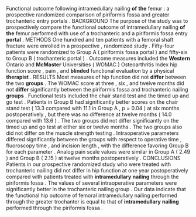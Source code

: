 Functional outcome following intramedullary nailing **of** **the** femur : a prospective randomized comparison of piriformis fossa and greater trochanteric entry portals . BACKGROUND The purpose of the study was to prospectively compare the functional outcome of intramedullary nailing **of** **the** femur performed with use of a trochanteric and a piriformis fossa entry **portal** . METHODS One hundred and ten patients with a femoral shaft fracture were enrolled in a prospective , randomized study . Fifty-four patients were randomized to Group A ( piriformis fossa portal ) and fifty-six to Group B ( trochanteric portal ) . Outcome measures included the **Western** Ontario and **McMaster** Universities ( WOMAC ) Osteoarthritis Index hip function score , pain , and **blinded** functional evaluation by a physical **therapist** . RESULTS Most measures of hip function did not **differ** between the two **groups** . The WOMAC score at three , six , and twelve months did not **differ** significantly between the piriformis fossa and trochanteric nailing **groups** . Functional tests included the chair stand test and the timed up and go test . Patients in Group B had significantly better scores on the chair stand test ( 13.3 compared with 11.1 in Group A , p = 0.04 ) at six months postoperatively , but there was no difference at twelve months ( 14.0 compared with 13.6 ) . The two groups did not differ significantly on the timed up and go test at either six or twelve months . The two groups also did not differ on the muscle strength testing . Intraoperative parameters differed significantly between the groups with respect to operative time , fluoroscopy time , and incision length , with the difference favoring Group B for each parameter . Analog pain scale values were similar in Group A ( 2.49 ) and Group B ( 2.15 ) at twelve months postoperatively . CONCLUSIONS Patients in our prospective randomized study who were treated with trochanteric nailing did not differ in hip function at one year postoperatively compared with patients treated with **intramedullary** **nailing** through the piriformis fossa . The values of several intraoperative parameters were significantly better in the trochanteric nailing group . Our data indicate that the functional hip outcome of femoral intramedullary nailing performed through the greater trochanter is equal to that of **intramedullary** **nailing** performed through the piriformis fossa . 